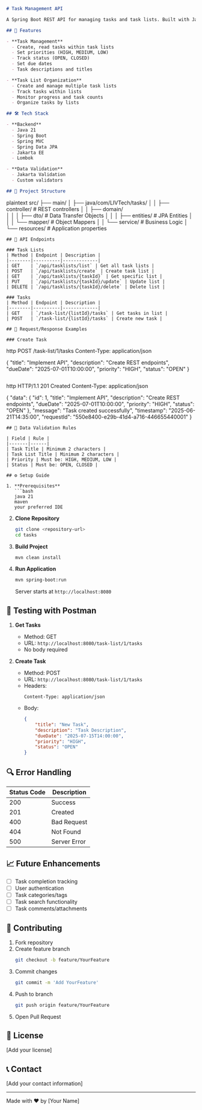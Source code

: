 

```markdown
# Task Management API

A Spring Boot REST API for managing tasks and task lists. Built with Java 21, Spring MVC, and JPA for efficient task organization and tracking.

## 🚀 Features

- **Task Management**
  - Create, read tasks within task lists
  - Set priorities (HIGH, MEDIUM, LOW)
  - Track status (OPEN, CLOSED)
  - Set due dates
  - Task descriptions and titles

- **Task List Organization**
  - Create and manage multiple task lists
  - Track tasks within lists
  - Monitor progress and task counts
  - Organize tasks by lists

## 🛠️ Tech Stack

- **Backend**
  - Java 21
  - Spring Boot
  - Spring MVC
  - Spring Data JPA
  - Jakarta EE
  - Lombok

- **Data Validation**
  - Jakarta Validation
  - Custom validators

## 📁 Project Structure
```
plaintext
src/
├── main/
│   ├── java/com/LIVTech/tasks/
│   │   ├── controller/        # REST controllers
│   │   ├── domain/           
│   │   │   ├── dto/          # Data Transfer Objects
│   │   │   ├── entities/     # JPA Entities
│   │   │   └── mapper/       # Object Mappers
│   │   └── service/          # Business Logic
│   └── resources/            # Application properties
```
## 🔌 API Endpoints

### Task Lists
| Method | Endpoint | Description |
|--------|----------|-------------|
| GET    | `/api/tasklists/list` | Get all task lists |
| POST   | `/api/tasklists/create` | Create task list |
| GET    | `/api/tasklists/{taskId}` | Get specific list |
| PUT    | `/api/tasklists/{taskId}/update` | Update list |
| DELETE | `/api/tasklists/{taskId}/delete` | Delete list |

### Tasks
| Method | Endpoint | Description |
|--------|----------|-------------|
| GET    | `/task-list/{listId}/tasks` | Get tasks in list |
| POST   | `/task-list/{listId}/tasks` | Create new task |

## 📝 Request/Response Examples

### Create Task
```
http
POST /task-list/1/tasks
Content-Type: application/json

{
    "title": "Implement API",
    "description": "Create REST endpoints",
    "dueDate": "2025-07-01T10:00:00",
    "priority": "HIGH",
    "status": "OPEN"
}
```

```
http
HTTP/1.1 201 Created
Content-Type: application/json

{
    "data": {
        "id": 1,
        "title": "Implement API",
        "description": "Create REST endpoints",
        "dueDate": "2025-07-01T10:00:00",
        "priority": "HIGH",
        "status": "OPEN"
    },
    "message": "Task created successfully",
    "timestamp": "2025-06-21T14:35:00",
    "requestId": "550e8400-e29b-41d4-a716-446655440001"
}
```
## 🚦 Data Validation Rules

| Field | Rule |
|-------|------|
| Task Title | Minimum 2 characters |
| Task List Title | Minimum 2 characters |
| Priority | Must be: HIGH, MEDIUM, LOW |
| Status | Must be: OPEN, CLOSED |

## ⚙️ Setup Guide

1. **Prerequisites**
   ```bash
   java 21
   maven
   your preferred IDE
   ```

2. **Clone Repository**
   ```bash
   git clone <repository-url>
   cd tasks
   ```

3. **Build Project**
   ```bash
   mvn clean install
   ```

4. **Run Application**
   ```bash
   mvn spring-boot:run
   ```

   Server starts at `http://localhost:8080`

## 🧪 Testing with Postman

1. **Get Tasks**
   - Method: GET
   - URL: `http://localhost:8080/task-list/1/tasks`
   - No body required

2. **Create Task**
   - Method: POST
   - URL: `http://localhost:8080/task-list/1/tasks`
   - Headers: 
     ```
     Content-Type: application/json
     ```
   - Body:
     ```json
     {
         "title": "New Task",
         "description": "Task Description",
         "dueDate": "2025-07-15T14:00:00",
         "priority": "HIGH",
         "status": "OPEN"
     }
     ```

## 🔍 Error Handling

| Status Code | Description |
|-------------|-------------|
| 200 | Success |
| 201 | Created |
| 400 | Bad Request |
| 404 | Not Found |
| 500 | Server Error |

## 📈 Future Enhancements

- [ ] Task completion tracking
- [ ] User authentication
- [ ] Task categories/tags
- [ ] Task search functionality
- [ ] Task comments/attachments

## 👥 Contributing

1. Fork repository
2. Create feature branch
   ```bash
   git checkout -b feature/YourFeature
   ```
3. Commit changes
   ```bash
   git commit -m 'Add YourFeature'
   ```
4. Push to branch
   ```bash
   git push origin feature/YourFeature
   ```
5. Open Pull Request

## 📄 License

[Add your license]

## 📞 Contact 

[Add your contact information]

---
Made with ❤️ by [Your Name]
```


